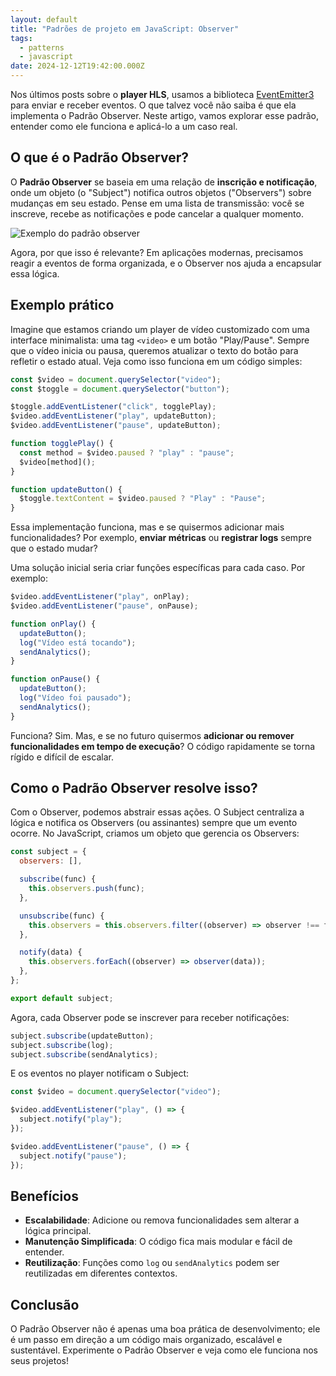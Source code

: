 ```yaml
---
layout: default
title: "Padrões de projeto em JavaScript: Observer"
tags:
  - patterns
  - javascript
date: 2024-12-12T19:42:00.000Z
---
```

Nos últimos posts sobre o **player HLS**, usamos a biblioteca [EventEmitter3](https://www.npmjs.com/package/eventemitter3) para enviar e receber eventos. O que talvez você não saiba é que ela implementa o Padrão Observer. Neste artigo, vamos explorar esse padrão, entender como ele funciona e aplicá-lo a um caso real. 

## O que é o Padrão Observer?

O **Padrão Observer** se baseia em uma relação de **inscrição e notificação**, onde um objeto (o "Subject") notifica outros objetos ("Observers") sobre mudanças em seu estado. Pense em uma lista de transmissão: você se inscreve, recebe as notificações e pode cancelar a qualquer momento.

![Exemplo do padrão observer](/img/observer.png)

Agora, por que isso é relevante? Em aplicações modernas, precisamos reagir a eventos de forma organizada, e o Observer nos ajuda a encapsular essa lógica.

## Exemplo prático

Imagine que estamos criando um player de vídeo customizado com uma interface minimalista: uma tag `<video>` e um botão "Play/Pause". Sempre que o vídeo inicia ou pausa, queremos atualizar o texto do botão para refletir o estado atual. Veja como isso funciona em um código simples:

```javascript
const $video = document.querySelector("video");
const $toggle = document.querySelector("button");

$toggle.addEventListener("click", togglePlay);
$video.addEventListener("play", updateButton);
$video.addEventListener("pause", updateButton);

function togglePlay() {
  const method = $video.paused ? "play" : "pause";
  $video[method]();
}

function updateButton() {
  $toggle.textContent = $video.paused ? "Play" : "Pause";
}
```

Essa implementação funciona, mas e se quisermos adicionar mais funcionalidades? Por exemplo, **enviar métricas** ou **registrar logs** sempre que o estado mudar?

Uma solução inicial seria criar funções específicas para cada caso. Por exemplo:

```javascript
$video.addEventListener("play", onPlay);
$video.addEventListener("pause", onPause);

function onPlay() {
  updateButton();
  log("Vídeo está tocando");
  sendAnalytics();
}

function onPause() {
  updateButton();
  log("Vídeo foi pausado");
  sendAnalytics();
}
```

Funciona? Sim. Mas, e se no futuro quisermos **adicionar ou remover funcionalidades em tempo de execução**? O código rapidamente se torna rígido e difícil de escalar.

## Como o Padrão Observer resolve isso?

Com o Observer, podemos abstrair essas ações. O Subject centraliza a lógica e notifica os Observers (ou assinantes) sempre que um evento ocorre. No JavaScript, criamos um objeto que gerencia os Observers:

```javascript
const subject = {
  observers: [],

  subscribe(func) {
    this.observers.push(func);
  },

  unsubscribe(func) {
    this.observers = this.observers.filter((observer) => observer !== func);
  },

  notify(data) {
    this.observers.forEach((observer) => observer(data));
  },
};

export default subject;
```

Agora, cada Observer pode se inscrever para receber notificações:

```javascript
subject.subscribe(updateButton);
subject.subscribe(log);
subject.subscribe(sendAnalytics);
```

E os eventos no player notificam o Subject:

```javascript
const $video = document.querySelector("video");

$video.addEventListener("play", () => {
  subject.notify("play");
});

$video.addEventListener("pause", () => {
  subject.notify("pause");
});
```

## Benefícios

* **Escalabilidade**: Adicione ou remova funcionalidades sem alterar a lógica principal.
* **Manutenção Simplificada**: O código fica mais modular e fácil de entender.
* **Reutilização**: Funções como `log` ou `sendAnalytics` podem ser reutilizadas em diferentes contextos.

## Conclusão

O Padrão Observer não é apenas uma boa prática de desenvolvimento; ele é um passo em direção a um código mais organizado, escalável e sustentável. Experimente o Padrão Observer e veja como ele funciona nos seus projetos!

